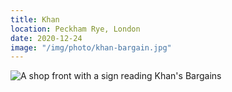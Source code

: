 ```yaml
---
title: Khan
location: Peckham Rye, London
date: 2020-12-24
image: "/img/photo/khan-bargain.jpg"
---
```


![A shop front with a sign reading Khan's Bargains](/img/photo/khan-bargain.jpg)
